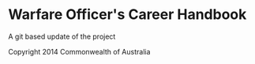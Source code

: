 # Warfare Officer's Career Handbook

A git based update of the project

Copyright 2014 Commonwealth of Australia